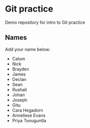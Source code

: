 # Git practice
Demo repository for intro to Git practice

## Names
Add your name below:
- Calum
- Nick
- Brayden
- James
- Declan
- Sean
- Rushali
- Johan
- Joseph
- Gitu
- Cara Hegadorn
- Anneliese Evans
- Priya Tunuguntla 
